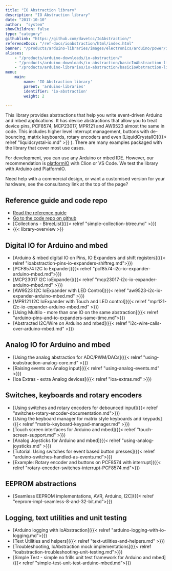 ```yaml
---
title: "IO Abstraction library"
description: "IO Abstraction library"
date: "2017-10-10"
author:  "system"
showChildren: false
type: "category"
githublink: "https://github.com/davetcc/IoAbstraction/"
referenceDocs: "/ref-docs/ioabstraction/html/index.html"
banner: "/products/arduino-libraries/images/electronics/arduino/power/input-library-8574.jpg"
aliases: 
    - "/products/arduino-downloads/io-abstraction/"
    - "/products/arduino-downloads/io-abstraction/basicIoAbstraction-library-documentation/"
    - "/products/arduino-libraries/io-abstraction/basicIoAbstraction-library-documentation/"
menu:
    main:
        name: 'IO Abstraction library'
        parent: 'arduino-libraries'
        identifier: 'io-abstraction'
        weight: 2

---
```


This library provides abstractions that help you write event-driven Arduino and mbed applications. It has device abstractions that allow you to treat device pins, PCF8574, MCP23017, MPR121 and AW9523 almost the same in code. This includes higher level interrupt management, buttons with de-bouncing, matrix keyboards, rotary encoders and even [LiquidCrystalIO]({{< relref "liquidcrystal-io.md" >}} ). There are many examples packaged with the library that cover most use cases.

For development, you can use any Arduino or mbed IDE. However, our recommendation is [platformIO](https://platformio.org/) with Clion or VS Code. We test the library with Arduino and PlatformIO.

Need help with a commercial design, or want a customised version for your hardware, see the consultancy link at the top of the page?

## Reference guide and code repo

* [Read the reference guide](/ref-docs/ioabstraction/html/index.html)
* [Go to the code repo on github](https://github.com/davetcc/IoAbstraction/)
* [Collections - BtreeList]({{< relref "simple-collection-btree.md" >}})
* {{< library-overview >}}

## Digital IO for Arduino and mbed

* [Arduino & mbed digital IO on Pins, IO Expanders and shift registers]({{< relref "ioabstraction-pins-io-expanders-shiftreg.md">}})
* [PCF8574 I2C Io Expander]({{< relref "pcf8574-i2c-io-expander-arduino-mbed.md">}})
* [MCP23017 I2C IoExpander]({{< relref "mcp23017-i2c-io-expander-arduino-mbed.md" >}})
* [AW9523 I2C IoExpander with LED Control]({{< relref "aw9523-i2c-io-expander-arduino-mbed.md" >}})
* [MPR121 I2C IoExpander with Touch and LED control]({{< relref "mpr121-i2c-io-expander-arduino-mbed.md" >}})
* [Using MultiIo - more than one IO on the same abstraction]({{< relref "arduino-pins-and-io-expanders-same-time.md">}})
* [Abstracted I2C/Wire on Arduino and mbed]({{< relref "i2c-wire-calls-over-arduino-mbed.md" >}})

## Analog IO for Arduino and mbed

* [Using the analog abstraction for ADC/PWM/DACs]({{< relref "using-ioabstraction-analog-core.md" >}})
* [Raising events on Analog input]({{< relref "using-analog-events.md" >}})
* [Ioa Extras - extra Analog devices]({{< relref "ioa-extras.md" >}})

## Switches, keyboards and rotary encoders 

* [Using switches and rotary encoders for debounced input]({{< relref "switches-rotary-encoder-documentation.md">}})
* [Using the keyboard manager for matrix style keyboards and keypads]({{< relref "matrix-keyboard-keypad-manager.md" >}})
* [Touch screen interfaces for Arduino and mbed]({{< relref "touch-screen-support.md" >}})
* [Analog Joysticks for Arduino and mbed]({{< relref "using-analog-joysticks.md" >}})
* [Tutorial: Using switches for event based button presses]({{< relref "arduino-switches-handled-as-events.md">}})
* [Example: Rotary encoder and buttons on PCF8574 with interrupt]({{< relref "rotary-encoder-switches-interrupt-PCF8574.md">}})

## EEPROM abstractions

* [Seamless EEPROM implementations, AVR, Arduino, I2C]({{< relref "eeprom-impl-seamless-8-and-32-bit.md">}})

## Logging, text utilities and unit testing

* [Arduino logging with IoAbstraction]({{< relref "arduino-logging-with-io-logging.md">}})
* [Text Utilities and helpers]({{< relref "text-utilities-and-helpers.md" >}})
* [Troubleshooting, IoAbstraction mock implementations]({{< relref "ioabstraction-troubleshooting-unit-testing.md">}})
* [Simple Test - simple no frills unit test framework for Arduino and mbed]({{< relref "simple-test-unit-test-arduino-mbed.md">}})
